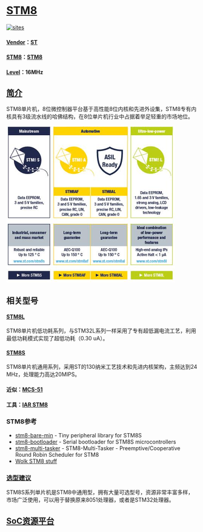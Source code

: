 ﻿# [STM8](https://github.com/sochub/STM8) 

[![sites](http://182.61.61.133/link/resources/SoC.png)](https://stop.stops.top) 
#### [Vendor](https://github.com/sochub/Vendor)：[ST](https://github.com/sochub/ST)
#### [STM8](https://github.com/sochub/STM8)：[STM8](https://github.com/sochub)
#### [Level](https://github.com/sochub/Level)：16MHz 

## [简介](https://github.com/sochub/STM8/wiki)

STM8单片机，8位微控制器平台基于高性能8位内核和先进外设集，STM8专有内核具有3级流水线的哈佛结构，在8位单片机行业中占据着举足轻重的市场地位。

[![sites](docs/STM8.png)](https://www.st.com/zh/microcontrollers-microprocessors/stm8-8-bit-mcus.html) 

## 相关型号 

#### [STM8L](https://github.com/sochub/STM8L) 

STM8单片机低功耗系列，与STM32L系列一样采用了专有超低漏电流工艺，利用最低功耗模式实现了超低功耗（0.30 uA）。

#### [STM8S](https://github.com/sochub/STM8S) 

STM8单片机通用系列，采用ST的130纳米工艺技术和先进内核架构，主频达到24 MHz，处理能力高达20MIPS。

#### 近似：[MCS-51](https://github.com/sochub/MCS-51) 
#### 工具：[IAR STM8](https://www.iar.com/iar-embedded-workbench/#!?architecture=STM8&currentTab=overview) 

### STM8参考

* [stm8-bare-min](https://github.com/lujji/stm8-bare-min) - Tiny peripheral library for STM8S
* [stm8-bootloader](https://github.com/lujji/stm8-bootloader) - Serial bootloader for STM8S microcontrollers
* [stm8-multi-tasker](https://github.com/vsch/stm8-multi-tasker) - STM8-Multi-Tasker - Preemptive/Cooperative Round Robin Scheduler for STM8
* [Wolk STM8 stuff](https://github.com/LonelyWolf/stm8)


### [选型建议](https://github.com/sochub)

STM8S系列单片机是STM8中通用型，拥有大量可选型号，资源非常丰富多样，市场广泛使用，可以用于替换原来8051处理器，或者是STM32处理器。

##  [SoC资源平台](http://www.qitas.cn)  
